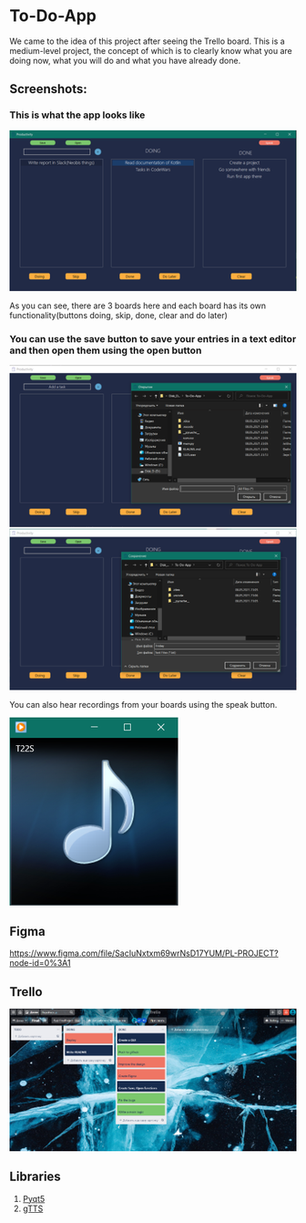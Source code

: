 # To-Do-App

We came to the idea of this project after seeing the Trello board. This is a medium-level project, the concept of which is to clearly know what you are doing now, what you will do and what you have already done.

## Screenshots:

### This is what the app looks like

![](https://github.com/BolotZhusupekov07/To-Do-App/blob/master/Screens/Screenshot_2.png)

As you can see, there are 3 boards here and each board has its own functionality(buttons doing, skip, done, clear and do later)

### You can use the save button to save your entries in a text editor and then open them using the open button

![](https://github.com/BolotZhusupekov07/To-Do-App/blob/master/Screens/Screenshot_1.png) ![](https://github.com/BolotZhusupekov07/To-Do-App/blob/master/Screens/Screenshot_4.png)

You can also hear recordings from your boards using the speak button.

![](https://github.com/BolotZhusupekov07/To-Do-App/blob/master/Screens/Screenshot_5.png)

## Figma
https://www.figma.com/file/SacIuNxtxm69wrNsD17YUM/PL-PROJECT?node-id=0%3A1

## Trello

![](https://github.com/BolotZhusupekov07/To-Do-App/blob/master/Screens/image.png)

## Libraries
1. [Pyqt5](https://pypi.org/project/PyQt5/)
2. [gTTS](https://pypi.org/project/gTTS/)
